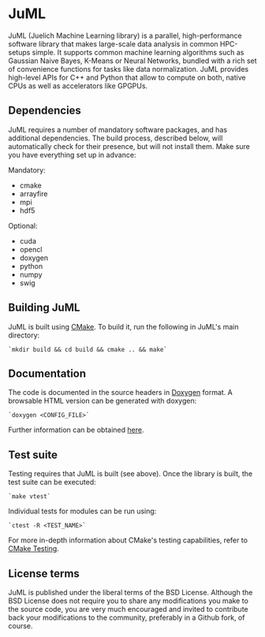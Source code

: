 # JuML

JuML (Juelich Machine Learning library) is a parallel, high-performance software library that makes large-scale data
analysis in common HPC-setups simple. It supports common machine learning algorithms such as Gaussian Naive Bayes,
K-Means or Neural Networks, bundled with a rich set of convenience functions for tasks like data normalization. JuML
provides high-level APIs for C++ and Python that allow to compute on both, native CPUs as well as accelerators like
GPGPUs.

## Dependencies

JuML requires a number of mandatory software packages, and has additional dependencies. The build process, described
below, will automatically check for their presence, but will not install them. Make sure you have everything set up in
advance:

Mandatory:

* cmake
* arrayfire
* mpi
* hdf5

Optional:

* cuda
* opencl
* doxygen
* python
* numpy
* swig

## Building JuML

JuML is built using [CMake](https://cmake.org/). To build it, run the following in JuML's main directory:

    `mkdir build && cd build && cmake .. && make`

## Documentation

The code is documented in the source headers in [Doxygen](http://www.stack.nl/~dimitri/doxygen/) format. A browsable
HTML version can be generated with doxygen:

    `doxygen <CONFIG_FILE>`

Further information can be obtained [here](http://www.stack.nl/~dimitri/doxygen/manual/starting.html).

## Test suite

Testing requires that JuML is built (see above). Once the library is built, the test suite can be executed:

    `make vtest`

Individual tests for modules can be run using:

    `ctest -R <TEST_NAME>`

For more in-depth information about CMake's testing capabilities, refer to [CMake Testing](https://cmake.org/Wiki/CMake/Testing_With_CTest#Running_Individual_Tests).

## License terms

JuML is published under the liberal terms of the BSD License. Although the BSD License does not require you to share
any modifications you make to the source code, you are very much encouraged and invited to contribute back your
modifications to the community, preferably in a Github fork, of course.
